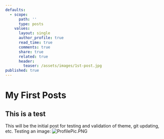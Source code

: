 ```yaml
---
defaults:
  - scope:
      path: ''
      type: posts
    values:
      layout: single
      author_profile: true
      read_time: true
      comments: true
      share: true
      related: true
      header:
        teaser: /assets/images/1st-post.jpg
published: true
---
```



# My First Posts
## This is a test


This will be the initial post for testing and validation of theme, git updating, etc.
Testing an image:
![ProfilePic.PNG]({{site.baseurl}}/assets/ProfilePic.PNG)

